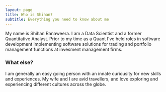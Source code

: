 ```yaml
---
layout: page
title: Who is Shihan?
subtitle: Everything you need to know about me
---
```


My name is Shihan Ranaweera. I am a Data Scientist and a former Quantitative Analyst. Prior to my time as a Quant I've held roles in software development implementing software solutions for trading and portfolio management functions at invesment management firms.

### What else?

I am generally an easy going person with an innate curiousity for new skills and experiences. My wife and I are avid travellers, and love exploring and experiencing different cultures across the globe.

